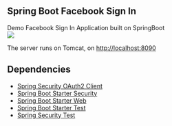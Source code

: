 ## Spring Boot Facebook Sign In

Demo Facebook Sign In Application built on SpringBoot
<br>
[![](https://i.ytimg.com/vi/kW9u2jNjEDw/hqdefault.jpg?sqp=-oaymwEcCNACELwBSFXyq4qpAw4IARUAAIhCGAFwAcABBg==&rs=AOn4CLDhqTkoOnxkjXCzAz-qr-KfSZJx9A)](https://www.youtube.com/watch?v=qcz2jBLNOtc)

The server runs on Tomcat, on <http://localhost:8090>

## Dependencies
* [Spring Security OAuth2 Client](https://mvnrepository.com/artifact/org.springframework.security/spring-security-oauth2-client)
* [Spring Boot Starter Security](https://mvnrepository.com/artifact/org.springframework.boot/spring-boot-starter-security)
* [Spring Boot Starter Web](https://mvnrepository.com/search?q=spring-boot-starter-web)
* [Spring Boot Starter Test](https://mvnrepository.com/artifact/org.springframework.boot/spring-boot-starter-test)
* [Spring Security Test](https://mvnrepository.com/artifact/org.springframework.security/spring-security-test)
